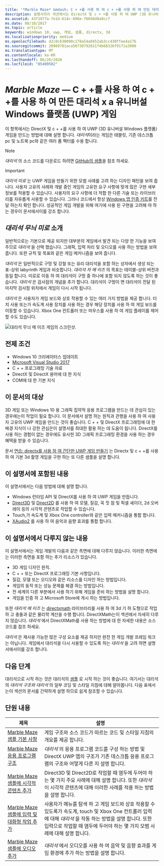 ```yaml
---
title: '*Marble Maze* &mdash; C + +를 사용 하 여 c + +를 사용 하 여 만든 대리석 x a 유니버설 Windows 플랫폼 (UWP) 게임'
description: 설명서의이 섹션에서는 DirectX 및 c + +를 사용 하 여 UWP (3D 유니버설 Windows 플랫폼) 게임을 만드는 방법을 설명 합니다.
ms.assetid: 43f1977a-7e1d-614c-696e-7669dd8a9cc7
ms.date: 08/10/2017
ms.topic: article
keywords: windows 10, uwp, 게임, 샘플, directx, 3d
ms.localizationpriority: medium
ms.openlocfilehash: d2c0c630090c178a54a0452ab3cc430ffee4a176
ms.sourcegitcommit: 20969781aca50738792631f4b68326f9171a3980
ms.translationtype: MT
ms.contentlocale: ko-KR
ms.lasthandoff: 06/26/2020
ms.locfileid: "85409502"
---
```

# <a name="developing-marble-mazemdasha-universal-windows-platform-uwp-game-built-with-c-for-directx"></a>*Marble Maze* &mdash; C + +를 사용 하 여 c + +를 사용 하 여 만든 대리석 x a 유니버설 Windows 플랫폼 (UWP) 게임

이 항목에서는 DirectX 및 c + +를 사용 하 여 UWP (3D 유니버설 Windows 플랫폼) 게임을 만드는 방법에 대해 설명 합니다. *대리석*이라는 게임은 태블릿, 기존 데스크톱 pc 및 노트북 pc와 같은 여러 폼 팩터를 수용 합니다.

> [!NOTE]
> *대리석* 의 소스 코드를 다운로드 하려면 [GitHub의 샘플](https://github.com/microsoft/Windows-appsample-marble-maze)을 참조 하세요.

> [!IMPORTANT]
> *대리석 미로* 는 UWP 게임을 만들기 위한 모범 사례를 고려 하는 디자인 패턴을 보여 줍니다. 사용자 고유의 사례와 개발 중인 게임의 고유한 요구 사항에 맞게 많은 구현 세부 정보를 적용할 수 있습니다. 사용자의 요구 사항에 더 적합 한 다른 기술 또는 라이브러리를 자유롭게 사용할 수 있습니다. 그러나 코드에서 항상 [Windows 앱 인증 키트](https://docs.microsoft.com/windows/uwp/debug-test-perf/windows-app-certification-kit)를 전달 하는지 확인 합니다. 성공적인 게임 개발을 위해 여기에 사용 된 구현을 고려해 야 하는 경우이 문서에서이를 강조 합니다.

## <a name="introducing-marble-maze"></a>*대리석 무늬 미로* 소개

일반적으로는 기본으로 제공 되지만 대부분의 게임에서 발견 되는 다양 한 기능을 보여 주므로 *대리석* 을 선택 했습니다. 그래픽, 입력 처리 및 오디오를 사용 하는 방법을 보여 줍니다. 또한 규칙 및 목표와 같은 게임 메커니즘을 보여 줍니다.

*대리석* 은 일반적으로 구멍 및 강철 또는 유리 대리석을 포함 하는 상자에서 생성 되는 표-상위 labyrinth 게임과 비슷합니다. *대리석 자 메 이즈* 의 목표는 테이블-상위 버전과 동일 합니다. 미로로 이동 하 여 대리석이 구멍 중 하나에 포함 되지 않도록 하는 것이 좋습니다. *대리석* 은 검사점의 개념을 추가 합니다. 대리석이 구멍이 면 대리석이 전달 된 마지막 검사점 위치에서 게임이 다시 시작 됩니다.

*대리석* 은 사용자가 게임 보드와 상호 작용할 수 있는 여러 가지 방법을 제공 합니다. 터치 사용 또는가 속도계 사용 장치를 사용 하는 경우 해당 장치를 사용 하 여 게임 보드를 이동할 수 있습니다. Xbox One 컨트롤러 또는 마우스를 사용 하 여 게임 플레이를 제어할 수도 있습니다.

![대리석 무늬 메 이즈 게임의 스크린샷.](images/marblemaze-2.png)

## <a name="prerequisites"></a>전제 조건

-   Windows 10 크리에이터스 업데이트
-   [Microsoft Visual Studio 2017](https://visualstudio.microsoft.com/downloads/)
-   C + + 프로그래밍 기술 자료
-   DirectX 및 DirectX 용어에 대 한 지식
-   COM에 대 한 기본 지식

## <a name="who-should-read-this"></a>이 문서의 대상

3D 게임 또는 Windows 10 용 그래픽 집약적 응용 프로그램을 만드는 데 관심이 있는 경우에는이 작업이 필요 합니다. 이 문서에서 설명 하는 원칙과 관행을 사용 하 여 사용자 고유의 UWP 게임을 만드는 것이 좋습니다. C + + 및 DirectX 프로그래밍에 대 한 배경 지식이 나 강한 관심은이 설명서를 최대한 활용 하는 데 도움이 됩니다. DirectX를 사용 하는 경험이 없는 경우에도 유사한 3D 그래픽 프로그래밍 환경을 사용 하는 경우 혜택을 받을 수 있습니다.

문서 [연습: directx를 사용 하 여 간단한 UWP 게임 만들기](tutorial--create-your-first-uwp-directx-game.md) 는 Directx 및 c + +를 사용 하 여 기본 3d 촬영 게임을 구현 하는 또 다른 샘플을 설명 합니다.

## <a name="what-this-documentation-covers"></a>이 설명서에 포함된 내용

이 설명서에서는 다음 방법에 대해 설명 합니다.

-   Windows 런타임 API 및 DirectX를 사용 하 여 UWP 게임을 만듭니다.
-   [Direct3D](https://docs.microsoft.com/windows/desktop/direct3d11/atoc-dx-graphics-direct3d-11) 및 [Direct2D](https://docs.microsoft.com/windows/desktop/Direct2D/direct2d-portal) 를 사용 하 여 모델, 질감, 꼭 짓 점 및 픽셀 셰이더, 2d 오버레이 등의 시각적 콘텐츠로 작업할 수 있습니다.
-   Touch,가 속도계 및 Xbox One controller와 같은 입력 메커니즘을 통합 합니다.
-   [XAudio2](https://docs.microsoft.com/windows/desktop/xaudio2/xaudio2-apis-portal) 를 사용 하 여 음악과 음향 효과를 통합 합니다.

## <a name="what-this-documentation-does-not-cover"></a>이 설명서에서 다루지 않는 내용

이 설명서에서는 게임 개발의 다음과 같은 측면에 대해 다루지 않습니다. 이러한 측면에는 이러한 측면을 포함 하는 추가 리소스가 있습니다.

-   3D 게임 디자인 원칙.
-   C + + 또는 DirectX 프로그래밍 기본 사항입니다.
-   질감, 모델 또는 오디오와 같은 리소스를 디자인 하는 방법입니다.
-   게임의 동작 또는 성능 문제를 해결 하는 방법입니다.
-   전 세계의 다른 부분에서 사용 하기 위해 게임을 준비 하는 방법을 설명 합니다.
-   게임을 인증 하 고 Microsoft Store에 게시 하는 방법입니다.

또한 *대리석 메 이즈* 는 [directxmath](https://docs.microsoft.com/windows/desktop/dxmath/directxmath-portal) 라이브러리를 사용 하 여 3d 기 하 도형으로 작업 하 고 충돌과 같은 물리학 계산을 수행 합니다. DirectXMath는이 섹션에서 자세히 다루지 않습니다. *대리석* 에서 DirectXMath를 사용 하는 방법에 대 한 자세한 내용은 소스 코드를 참조 하세요.

*대리석* 은 재사용 가능한 많은 구성 요소를 제공 하지만 완전 한 게임 개발 프레임 워크는 아닙니다. 게임에서 대리석을 다시 사용할 수 있도록 하는 *대리석* 을 고려 하면 설명서에서이를 강조 합니다.

## <a name="next-steps"></a>다음 단계

대리석으로 시작 하는 것은 대리석의 [샘플](marble-maze-sample-fundamentals.md) 로 시작 하는 것이 좋습니다. 여기서는 대리석의 *대리석 구조와* *대리석* 의 일부 코딩 및 스타일 지침에 대해 알아봅니다. 다음 표에서는이 섹션의 문서를 간략하게 설명 하므로 쉽게 참조할 수 있습니다.

## <a name="in-this-section"></a>단원 내용

| 제목                                                                                                                    | 설명                                                                                                                                                                                                                                        |
|--------------------------------------------------------------------------------------------------------------------------|----------------------------------------------------------------------------------------------------------------------------------------------------------------------------------------------------------------------------------------------------|
| [Marble Maze 샘플 기본 사항](marble-maze-sample-fundamentals.md)                                                   | 게임 구조와 소스 코드가 따르는 코드 및 스타일 지침의 개요를 제공 합니다.                                                                                                                                 |
| [Marble Maze 응용 프로그램 구조](marble-maze-application-structure.md)                                               | *대리석* 의 응용 프로그램 코드를 구성 하는 방법 및 DirectX UWP 앱의 구조가 기존 데스크톱 응용 프로그램의 구조와 어떻게 다른 지 설명 합니다.                                                                                    |
| [Marble Maze 샘플에 시각적 콘텐츠 추가](adding-visual-content-to-the-marble-maze-sample.md)                   | Direct3D 및 Direct2D로 작업할 때 염두에 두어야 하는 몇 가지 주요 사례에 대해 설명 합니다. 또한 *대리석* 이 시각적 콘텐츠에 대해 이러한 사례를 적용 하는 방법을 설명 합니다.                                                                           |
| [Marble Maze 샘플에 입력 및 대화형 작업 추가](adding-input-and-interactivity-to-the-marble-maze-sample.md) | 사용자가 메뉴를 탐색 하 고 게임 보드와 상호 작용할 수 있도록가 속도계, touch 및 Xbox One 컨트롤러 입력에 대해 *대리석* 을 작동 하는 방법을 설명 합니다. 또한 입력으로 작업할 때 염두에 두어야 하는 몇 가지 모범 사례에 대해 설명 합니다. |
| [Marble Maze 샘플에 오디오 추가](adding-audio-to-the-marble-maze-sample.md)                                     | *대리석* 에서 오디오를 사용 하 여 음악 및 음향 효과를 게임 환경에 추가 하는 방법을 설명 합니다.                                                                                                                                                  |
